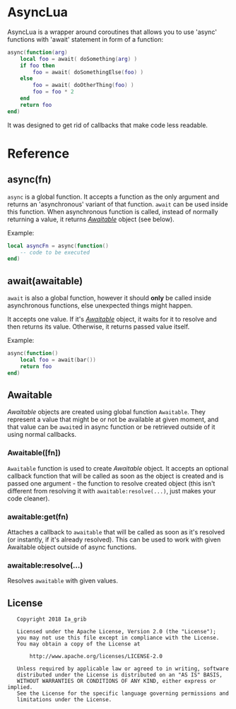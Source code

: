 # AsyncLua

AsyncLua is a wrapper around coroutines that allows you to use 'async' functions with 'await' statement in form of a function:

```lua
async(function(arg)
	local foo = await( doSomething(arg) )
	if foo then
		foo = await( doSomethingElse(foo) )
	else
		foo = await( doOtherThing(foo) )
		foo = foo * 2
	end
	return foo
end)
```

It was designed to get rid of callbacks that make code less readable.

# Reference

## async(fn)

`async` is a global function. It accepts a function as the only argument and returns an 'asynchronous' variant of that function. `await` can be used inside this function. When asynchronous function is called, instead of normally returning a value, it returns *[Awaitable](#awaitable)* object (see below).

Example:

```lua
local asyncFn = async(function()
	-- code to be executed
end)
```

## await(awaitable)

`await` is also a global function, however it should **only** be called inside asynchronous functions, else unexpected things might happen.

It accepts one value. If it's *[Awaitable](#awaitable)* object, it waits for it to resolve and then returns its value. Otherwise, it returns passed value itself.

Example:

```lua
async(function()
	local foo = await(bar())
	return foo
end)
```

## Awaitable

*Awaitable* objects are created using global function `Awaitable`. They represent a value that might be or not be available at given moment, and that value can be `await`ed in async function or be retrieved outside of it using normal callbacks.

### Awaitable([fn])

`Awaitable` function is used to create *Awaitable* object. It accepts an optional callback function that will be called as soon as the object is created and is passed one argument - the function to resolve created object (this isn't different from resolving it with `awaitable:resolve(...)`, just makes your code cleaner).

### awaitable:get(fn)

Attaches a callback to `awaitable` that will be called as soon as it's resolved (or instantly, if it's already resolved). This can be used to work with given Awaitable object outside of async functions.

### awaitable:resolve(...)

Resolves `awaitable` with given values.

## License

```
   Copyright 2018 Ia_grib

   Licensed under the Apache License, Version 2.0 (the "License");
   you may not use this file except in compliance with the License.
   You may obtain a copy of the License at

       http://www.apache.org/licenses/LICENSE-2.0

   Unless required by applicable law or agreed to in writing, software
   distributed under the License is distributed on an "AS IS" BASIS,
   WITHOUT WARRANTIES OR CONDITIONS OF ANY KIND, either express or implied.
   See the License for the specific language governing permissions and
   limitations under the License.
```